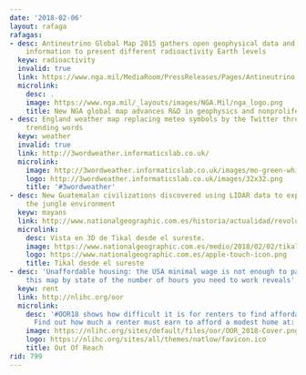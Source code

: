 ```yaml
---
date: '2018-02-06'
layout: rafaga
rafagas:
- desc: Antineutrino Global Map 2015 gathers open geophysical data and other international
    information to present different radioactivity Earth levels
  keyw: radioactivity
  invalid: true
  link: https://www.nga.mil/MediaRoom/PressReleases/Pages/Antineutrino.aspx
  microlink:
    desc: .
    image: https://www.nga.mil/_layouts/images/NGA.Mil/nga_logo.png
    title: New NGA global map advances R&D in geophysics and nonproliferation
- desc: England weather map replacing meteo symbols by the Twitter three most frequently
    trending words
  keyw: weather
  invalid: true
  link: http://3wordweather.informaticslab.co.uk/
  microlink:
    image: http://3wordweather.informaticslab.co.uk/images/mo-green-white.svg
    logo: http://3wordweather.informaticslab.co.uk/images/32x32.png
    title: '#3wordweather'
- desc: New Guatemalan civilizations discovered using LIDAR data to explore and documenting
    the jungle environment
  keyw: mayans
  link: http://www.nationalgeographic.com.es/historia/actualidad/revolucion-arqueologia-maya-aparecen-miles-estructuras-ocultas-selva-guatemala_12347/4
  microlink:
    desc: Vista en 3D de Tikal desde el sureste.
    image: https://www.nationalgeographic.com.es/medio/2018/02/02/tikal-desde-el-sureste_df5fc5dd.JPG
    logo: https://www.nationalgeographic.com.es/apple-touch-icon.png
    title: Tikal desde el sureste
- desc: 'Unaffordable housing: the USA minimal wage is not enough to pay a rent, as
    this map by state of the number of hours you need to work reveals'
  keyw: rent
  link: http://nlihc.org/oor
  microlink:
    desc: '#OOR18 shows how difficult it is for renters to find affordable housing.
      Find out how much a renter must earn to afford a modest home at: http://nlihc.org/oor'
    image: https://nlihc.org/sites/default/files/oor/OOR_2018-Cover.png
    logo: https://nlihc.org/sites/all/themes/natlow/favicon.ico
    title: Out Of Reach
rid: 799
---
```

